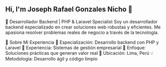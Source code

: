 ## Hi, I'm Joseph Rafael Gonzales Nicho 👋
🚀 Desarrollador Backend | PHP & Laravel Specialist
Soy un desarrollador backend especializado en crear soluciones web robustas y eficientes. Me apasiona resolver problemas reales de negocio a través de la tecnología.

💼 Sobre Mi Experiencia
🎯 Especialización: Desarrollo backend con PHP y Laravel
🏢 Experiencia: Sistemas de gestión empresarial
🌟 Enfoque: Soluciones prácticas que generan valor real
📍 Ubicación: Lima, Perú
💡 Metodología: Desarrollo ágil y código limpio
